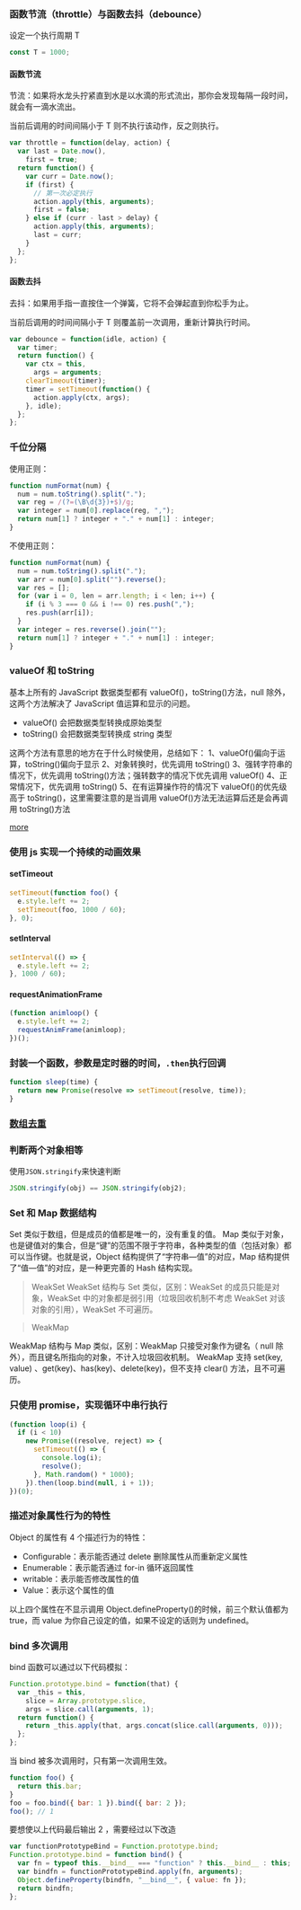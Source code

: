 ### 函数节流（throttle）与函数去抖（debounce）

设定一个执行周期 T

```js
const T = 1000;
```

#### 函数节流

节流：如果将水龙头拧紧直到水是以水滴的形式流出，那你会发现每隔一段时间，就会有一滴水流出。

当前后调用的时间间隔小于 T 则不执行该动作，反之则执行。

```js
var throttle = function(delay, action) {
  var last = Date.now(),
    first = true;
  return function() {
    var curr = Date.now();
    if (first) {
      // 第一次必定执行
      action.apply(this, arguments);
      first = false;
    } else if (curr - last > delay) {
      action.apply(this, arguments);
      last = curr;
    }
  };
};
```

#### 函数去抖

去抖：如果用手指一直按住一个弹簧，它将不会弹起直到你松手为止。

当前后调用的时间间隔小于 T 则覆盖前一次调用，重新计算执行时间。

```js
var debounce = function(idle, action) {
  var timer;
  return function() {
    var ctx = this,
      args = arguments;
    clearTimeout(timer);
    timer = setTimeout(function() {
      action.apply(ctx, args);
    }, idle);
  };
};
```

### 千位分隔

使用正则：

```js
function numFormat(num) {
  num = num.toString().split(".");
  var reg = /(?=(\B\d{3})+$)/g;
  var integer = num[0].replace(reg, ",");
  return num[1] ? integer + "." + num[1] : integer;
}
```

不使用正则：

```js
function numFormat(num) {
  num = num.toString().split(".");
  var arr = num[0].split("").reverse();
  var res = [];
  for (var i = 0, len = arr.length; i < len; i++) {
    if (i % 3 === 0 && i !== 0) res.push(",");
    res.push(arr[i]);
  }
  var integer = res.reverse().join("");
  return num[1] ? integer + "." + num[1] : integer;
}
```

### valueOf 和 toString

基本上所有的 JavaScript 数据类型都有 valueOf()，toString()方法，null 除外，这两个方法解决了 JavaScript 值运算和显示的问题。

- valueOf() 会把数据类型转换成原始类型
- toString() 会把数据类型转换成 string 类型

这两个方法有意思的地方在于什么时候使用，总结如下：
1、valueOf()偏向于运算，toString()偏向于显示
2、对象转换时，优先调用 toString()
3、强转字符串的情况下，优先调用 toString()方法；强转数字的情况下优先调用 valueOf()
4、正常情况下，优先调用 toString()
5、在有运算操作符的情况下 valueOf()的优先级高于 toString()，这里需要注意的是当调用 valueOf()方法无法运算后还是会再调用 toString()方法

[more](https://www.cnblogs.com/diantao/p/6214203.html)

### 使用 js 实现一个持续的动画效果

#### setTimeout

```js
setTimeout(function foo() {
  e.style.left += 2;
  setTimeout(foo, 1000 / 60);
}, 0);
```

#### setInterval

```js
setInterval(() => {
  e.style.left += 2;
}, 1000 / 60);
```

#### requestAnimationFrame

```js
(function animloop() {
  e.style.left += 2;
  requestAnimFrame(animloop);
})();
```

### 封装一个函数，参数是定时器的时间，`.then`执行回调

```js
function sleep(time) {
  return new Promise(resolve => setTimeout(resolve, time));
}
```

### [数组去重](https://hamger.github.io/2017/03/11/JS%E6%95%B0%E7%BB%84%E5%8E%BB%E9%87%8D/)

### 判断两个对象相等

使用`JSON.stringify`来快速判断

```js
JSON.stringify(obj) == JSON.stringify(obj2);
```

### Set 和 Map 数据结构

Set 类似于数组，但是成员的值都是唯一的，没有重复的值。
Map 类似于对象，也是键值对的集合，但是“键”的范围不限于字符串，各种类型的值（包括对象）都可以当作键。也就是说，Object 结构提供了“字符串—值”的对应，Map 结构提供了“值—值”的对应，是一种更完善的 Hash 结构实现。

> WeakSet
> WeakSet 结构与 Set 类似，区别：WeakSet 的成员只能是对象，WeakSet 中的对象都是弱引用（垃圾回收机制不考虑 WeakSet 对该对象的引用），WeakSet 不可遍历。

> WeakMap

WeakMap 结构与 Map 类似，区别：WeakMap 只接受对象作为键名（ null 除外），而且键名所指向的对象，不计入垃圾回收机制。
WeakMap 支持 set(key, value) 、get(key)、has(key)、delete(key)，但不支持 clear() 方法，且不可遍历。

### 只使用 promise，实现循环中串行执行

```js
(function loop(i) {
  if (i < 10)
    new Promise((resolve, reject) => {
      setTimeout(() => {
        console.log(i);
        resolve();
      }, Math.random() * 1000);
    }).then(loop.bind(null, i + 1));
})(0);
```

### 描述对象属性行为的特性

Object 的属性有 4 个描述行为的特性：

- Configurable：表示能否通过 delete 删除属性从而重新定义属性
- Enumerable：表示能否通过 for-in 循环返回属性
- writable：表示能否修改属性的值
- Value：表示这个属性的值

以上四个属性在不显示调用 Object.defineProperty()的时候，前三个默认值都为 true，而 value 为你自己设定的值，如果不设定的话则为 undefined。

### bind 多次调用

bind 函数可以通过以下代码模拟：

```js
Function.prototype.bind = function(that) {
  var _this = this,
    slice = Array.prototype.slice,
    args = slice.call(arguments, 1);
  return function() {
    return _this.apply(that, args.concat(slice.call(arguments, 0)));
  };
};
```

当 bind 被多次调用时，只有第一次调用生效。

```js
function foo() {
  return this.bar;
}
foo = foo.bind({ bar: 1 }).bind({ bar: 2 });
foo(); // 1
```

要想使以上代码最后输出 2 ，需要经过以下改造

```js
var functionPrototypeBind = Function.prototype.bind;
Function.prototype.bind = function bind() {
  var fn = typeof this.__bind__ === "function" ? this.__bind__ : this;
  var bindfn = functionPrototypeBind.apply(fn, arguments);
  Object.defineProperty(bindfn, "__bind__", { value: fn });
  return bindfn;
};
```
